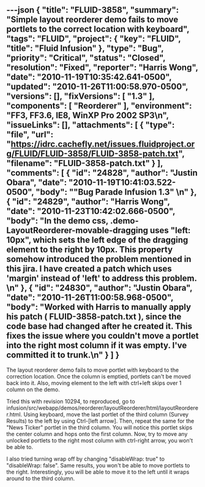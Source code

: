 ---json
{
  "title": "FLUID-3858",
  "summary": "Simple layout reorderer demo fails to move portlets to the correct location with keyboard",
  "tags": "FLUID",
  "project": {
    "key": "FLUID",
    "title": "Fluid Infusion"
  },
  "type": "Bug",
  "priority": "Critical",
  "status": "Closed",
  "resolution": "Fixed",
  "reporter": "Harris Wong",
  "date": "2010-11-19T10:35:42.641-0500",
  "updated": "2010-11-26T11:00:58.970-0500",
  "versions": [],
  "fixVersions": [
    "1.3"
  ],
  "components": [
    "Reorderer"
  ],
  "environment": "FF3, FF3.6, IE8, WinXP Pro 2002 SP3\n",
  "issueLinks": [],
  "attachments": [
    {
      "type": "file",
      "url": "https://idrc.cachefly.net/issues.fluidproject.org/FLUID/FLUID-3858/FLUID-3858-patch.txt",
      "filename": "FLUID-3858-patch.txt"
    }
  ],
  "comments": [
    {
      "id": "24828",
      "author": "Justin Obara",
      "date": "2010-11-19T10:41:03.522-0500",
      "body": "\"Bug Parade Infusion 1.3\"&#x20;\n"
    },
    {
      "id": "24829",
      "author": "Harris Wong",
      "date": "2010-11-23T10:42:02.666-0500",
      "body": "In the demo css, .demo-LayoutReorderer-movable-dragging uses \"left: 10px\", which sets the left edge of the dragging element to the right by 10px.  This property somehow introduced the problem mentioned in this jira.  I have created a patch which uses 'margin' instead of 'left' to address this problem. &#x20;\n"
    },
    {
      "id": "24830",
      "author": "Justin Obara",
      "date": "2010-11-26T11:00:58.968-0500",
      "body": "Worked with Harris to manually apply his patch ( FLUID-3858-patch.txt ), since the code base had changed after he created it. This  fixes the issue where you couldn't move a portlet into the right most column if it was empty. I've committed it to trunk.\n"
    }
  ]
}
---
The layout reorderer demo fails to move portlet with keyboard to the correction location.  Once the column is emptied, portlets can't be moved back into it.  Also, moving element to the left with ctrl+left skips over 1 column on the demo.

Tried this with revision 10294, to reproduced, go to infusion/src/webapp/demos/reorderer/layoutReorderer/html/layoutReorderer.html.  Using keyboard, move the last portlet of the third column (Survey Results) to the left by using Ctrl-\[left arrow].  Then, repeat the same for the "News Ticker" portlet in the third column.  You will notice this portlet skips the center column and hops onto the first column.   Now, try to move any unlocked portlets to the right most column with ctrl-right arrow, you won't be able to.

I also tried turning wrap off by changing "disableWrap: true" to "disableWrap: false".  Same results, you won't be able to move portlets to the right.  Interestingly, you will be able to move it to the left until it wraps around to the third column.

        